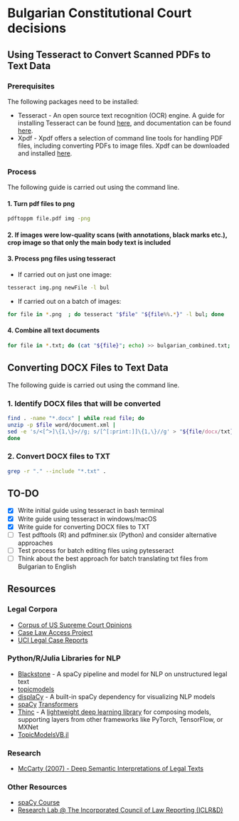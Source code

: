 # Bulgarian Constitutional Court decisions

## Using Tesseract to Convert Scanned PDFs to Text Data

### Prerequisites

The following packages need to be installed:

- Tesseract - An open source text recognition (OCR) engine. A guide for installing Tesseract can be found [here](https://tesseract-ocr.github.io/tessdoc/Home.html), and documentation can be found [here](https://github.com/tesseract-ocr/tesseract).
- Xpdf - Xpdf offers a selection of command line tools for handling PDF files, including converting PDFs to image files. Xpdf can be downloaded and installed [here](https://www.xpdfreader.com/download.html).

### Process

The following guide is carried out using the command line.

#### 1. Turn pdf files to png

```bash
pdftoppm file.pdf img -png
```

#### 2. If images were low-quality scans (with annotations, black marks etc.), crop image so that only the main body text is included

#### 3. Process png files using tesseract

- If carried out on just one image:

```bash
tesseract img.png newFile -l bul
```

- If carried out on a batch of images:

```bash
for file in *.png  ; do tesseract "$file" "${file%%.*}" -l bul; done
```

#### 4. Combine all text documents

```bash
for file in *.txt; do (cat "${file}"; echo) >> bulgarian_combined.txt; done
```

## Converting DOCX Files to Text Data

The following guide is carried out using the command line.

### 1. Identify DOCX files that will be converted

```bash
find . -name "*.docx" | while read file; do
unzip -p $file word/document.xml |
sed -e 's/<[^>]\{1,\}>//g; s/[^[:print:]]\{1,\}//g' > "${file/docx/txt}"
done
```

### 2. Convert DOCX files to TXT

```bash
grep -r "." --include "*.txt" .
```

## TO-DO

- [x] Write initial guide using tesseract in bash terminal
- [x] Write guide using tesseract in windows/macOS
- [x] Write guide for converting DOCX files to TXT
- [ ] Test pdftools (R) and pdfminer.six (Python) and consider alternative approaches
- [ ] Test process for batch editing files using pytesseract
- [ ] Think about the best approach for batch translating txt files from Bulgarian to English

## Resources

### Legal Corpora

- [Corpus of US Supreme Court Opinions](https://www.english-corpora.org/scotus/)
- [Case Law Access Project](https://case.law/tools/)
- [UCI Legal Case Reports](https://archive.ics.uci.edu/ml/datasets/Legal+Case+Reports)

### Python/R/Julia Libraries for NLP

- [Blackstone](https://github.com/ICLRandD/Blackstone) - A spaCy pipeline and model for NLP on unstructured legal text
- [topicmodels](https://cran.r-project.org/web/packages/topicmodels/index.html)
- [displaCy](https://spacy.io/usage/visualizers) - A built-in spaCy dependency for visualizing NLP models
- [spaCy](https://explosion.ai/blog/spacy-transformers) [Transformers](https://github.com/explosion/spacy-transformers)
- [Thinc](https://github.com/explosion/thinc) - A [lightweight deep learning library](https://thinc.ai/docs) for composing models, supporting layers from other frameworks like PyTorch, TensorFlow, or MXNet
- [TopicModelsVB.jl](https://github.com/ericproffitt/TopicModelsVB.jl)

### Research

- [McCarty (2007) - Deep Semantic Interpretations of Legal Texts](https://www.cs.rutgers.edu/~mccarty/research/icail07-acm.pdf)

### Other Resources

- [spaCy Course](https://github.com/ines/spacy-course)
- [Research Lab @ The Incorporated Council of Law Reporting (ICLR&D)](https://research.iclr.co.uk/)
